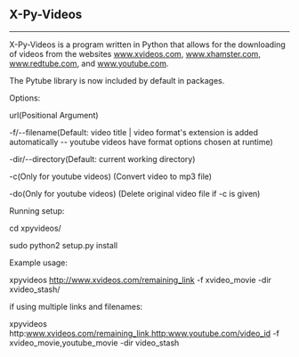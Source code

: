X-Py-Videos
-----------
-----------

X-Py-Videos is a program written in Python that allows for the downloading
of videos from the websites www.xvideos.com, www.xhamster.com, www.redtube.com, and www.youtube.com.

The Pytube library is now included by default in packages.

Options:

url(Positional Argument)

-f/--filename(Default: video title | video format's extension is added automatically -- youtube videos have format 
		options chosen at runtime)

-dir/--directory(Default: current working directory)

-c(Only for youtube videos) (Convert video to mp3 file)

-do(Only for youtube videos) (Delete original video file if -c is given)

Running setup:

cd xpyvideos/

sudo python2 setup.py install

Example usage:

xpyvideos http://www.xvideos.com/remaining_link -f xvideo_movie -dir xvideo_stash/

if using multiple links and filenames:

xpyvideos http:www.xvideos.com/remaining_link,http:www.youtube.com/video_id -f xvideo_movie,youtube_movie -dir video_stash
